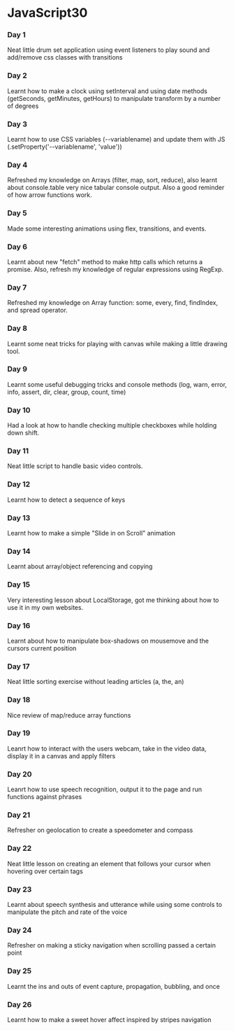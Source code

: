 # JavaScript30

### Day 1

Neat little drum set application using event listeners to play sound and add/remove css classes with transitions

### Day 2

Learnt how to make a clock using setInterval and using date methods (getSeconds, getMinutes, getHours) to manipulate transform by a number of degrees

### Day 3

Learnt how to use CSS variables (--variablename) and update them with JS (.setProperty('--variablename', 'value'))

### Day 4

Refreshed my knowledge on Arrays (filter, map, sort, reduce), also learnt about console.table very nice tabular console output. Also a good reminder of how arrow functions work.

### Day 5

Made some interesting animations using flex, transitions, and events.

### Day 6

Learnt about new "fetch" method to make http calls which returns a promise. Also, refresh my knowledge of regular expressions using RegExp.

### Day 7

Refreshed my knowledge on Array function: some, every, find, findIndex, and spread operator.

### Day 8

Learnt some neat tricks for playing with canvas while making a little drawing tool.

### Day 9

Learnt some useful debugging tricks and console methods (log, warn, error, info, assert, dir, clear, group, count, time)

### Day 10

Had a look at how to handle checking multiple checkboxes while holding down shift.

### Day 11

Neat little script to handle basic video controls.

### Day 12

Learnt how to detect a sequence of keys

### Day 13

Learnt how to make a simple "Slide in on Scroll" animation

### Day 14

Learnt about array/object referencing and copying

### Day 15

Very interesting lesson about LocalStorage, got me thinking about how to use it in my own websites.

### Day 16

Learnt about how to manipulate box-shadows on mousemove and the cursors current position

### Day 17

Neat little sorting exercise without leading articles (a, the, an)

### Day 18

Nice review of map/reduce array functions

### Day 19

Leanrt how to interact with the users webcam, take in the video data, display it in a canvas and apply filters

### Day 20

Leanrt how to use speech recognition, output it to the page and run functions against phrases

### Day 21

Refresher on geolocation to create a speedometer and compass

### Day 22

Neat little lesson on creating an element that follows your cursor when hovering over certain tags

### Day 23

Learnt about speech synthesis and utterance while using some controls to manipulate the pitch and rate of the voice

### Day 24

Refresher on making a sticky navigation when scrolling passed a certain point

### Day 25

Learnt the ins and outs of event capture, propagation, bubbling, and once

### Day 26

Learnt how to make a sweet hover affect inspired by stripes navigation


